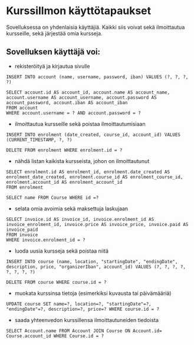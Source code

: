 # KurssiIlmon käyttötapaukset
Sovelluksessa on yhdenlaisia käyttäjiä. Kaikki siis voivat sekä ilmoittautua kursseille, sekä järjestää omia kursseja.

## Sovelluksen käyttäjä voi:
* rekisteröityä ja kirjautua sivulle
```
INSERT INTO account (name, username, password, iban) VALUES (?, ?, ?, ?)
```
```
SELECT account.id AS account_id, account.name AS account_name, account.username AS account_username, account.password AS account_password, account.iban AS account_iban 
FROM account 
WHERE account.username = ? AND account.password = ?
```
* ilmoittautua kursseille sekä poistaa ilmoittautumisiaan
```
INSERT INTO enrolment (date_created, course_id, account_id) VALUES (CURRENT_TIMESTAMP, ?, ?)
```
```
DELETE FROM enrolment WHERE enrolment.id = ?
```
* nähdä listan kaikista kursseista, johon on ilmoittautunut
```
SELECT enrolment.id AS enrolment_id, enrolment.date_created AS enrolment_date_created, enrolment.course_id AS enrolment_course_id, enrolment.account_id AS enrolment_account_id 
FROM enrolment

SELECT name FROM Course WHERE id =? 
```
* selata omia avoimia sekä maksettuja laskujaan
```
SELECT invoice.id AS invoice_id, invoice.enrolment_id AS invoice_enrolment_id, invoice.price AS invoice_price, invoice.paid AS invoice_paid 
FROM invoice 
WHERE invoice.enrolment_id = ?
```
* luoda uusia kursseja sekä poistaa niitä
```
INSERT INTO course (name, location, "startingDate", "endingDate", description, price, "organizerIban", account_id) VALUES (?, ?, ?, ?, ?, ?, ?, ?)
```
```
DELETE FROM course WHERE course.id = ?
```
* muokata kurssinsa tietoja (esimerkiksi kuvausta tai päivämääriä)
```
UPDATE course SET name=?, location=?, "startingDate"=?, "endingDate"=?, description=?, price=? WHERE course.id = ?
```
* saada yhteenvedon kurssillensa ilmoittautuneiden tiedoista
```
SELECT Account.name FROM Account JOIN Course ON Account.id= Course.account_id WHERE Course.id = ?
```
